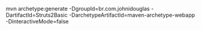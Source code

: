 mvn archetype:generate -DgroupId=br.com.johnidouglas 
	-DartifactId=Struts2Basic
	-DarchetypeArtifactId=maven-archetype-webapp 
	-DinteractiveMode=false

